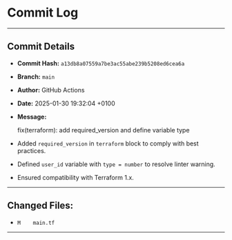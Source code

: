 # Commit Log

---

## Commit Details

- **Commit Hash:**   `a13db8a07559a7be3ac55abe239b5208ed6cea6a`
- **Branch:**        `main`
- **Author:**        GitHub Actions
- **Date:**          2025-01-30 19:32:04 +0100
- **Message:**

  fix(terraform): add required_version and define variable type

- Added `required_version` in `terraform` block to comply with best practices.
- Defined `user_id` variable with `type = number` to resolve linter warning.
- Ensured compatibility with Terraform 1.x.

---

## Changed Files:

- `M	main.tf`

---
